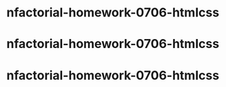 # nfactorial-homework-0706-htmlcss
# nfactorial-homework-0706-htmlcss
# nfactorial-homework-0706-htmlcss
